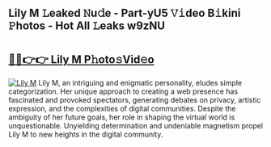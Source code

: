 ## Lily M 𝙻eaked 𝙽u𝚍e - Part-yU5 𝚅𝚒deo B𝚒kini 𝙿hotos - Hot All 𝙻eaks w9zNU

# <h2><a href="http://ld2j00w.urlbe.top/?page=Lily+M">🔗🔗👉👉 Lily M P𝚑oto𝚜Vid𝚎o</a></h2>

[![Lily M](https://i.imgur.com/eBuTRDB.gif)](http://ld2j00w.urlbe.top/?page=Lily+M)
Lily M, an intriguing and enigmatic personality, eludes simple categorization. Her unique approach to creating a web presence has fascinated and provoked spectators, generating debates on privacy, artistic expression, and the complexities of digital communities. Despite the ambiguity of her future goals, her role in shaping the virtual world is unquestionable. Unyielding determination and undeniable magnetism propel Lily M to new heights in the digital community.
